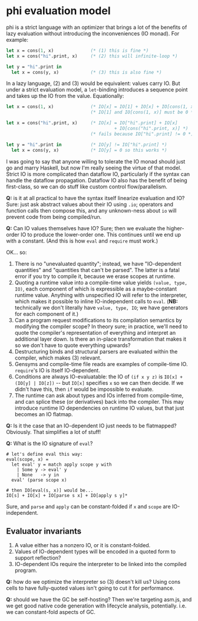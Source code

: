 # phi evaluation model
phi is a strict language with an optimizer that brings a lot of the benefits of
lazy evaluation without introducing the inconveniences (IO monad). For example:

```ocaml
let x = cons(1, x)              (* (1) this is fine *)
let x = cons("hi".print, x)     (* (2) this will infinite-loop *)

let y = "hi".print in
  let x = cons(y, x)            (* (3) this is also fine *)
```

In a lazy language, (2) and (3) would be equivalent: values carry IO. But under
a strict evaluation model, a `let`-binding introduces a sequence point and takes
up the IO from the value. Equationally:

```ocaml
let x = cons(1, x)              (* IO[x] = IO[1] + IO[x] + IO[cons(1, x)] *)
                                (* IO[1] and IO[cons(1, x)] must be 0 *)

let x = cons("hi".print, x)     (* IO[x] = IO["hi".print] + IO[x]
                                         + IO[cons("hi".print, x)] *)
                                (* fails because IO["hi".print] != 0 *)

let y = "hi".print in           (* IO[y] != IO["hi".print] *)
  let x = cons(y, x)            (* IO[y] = 0 so this works *)
```

I was going to say that anyone willing to tolerate the IO monad should just go
and marry Haskell, but now I'm really seeing the virtue of that model. Strict IO
is more complicated than dataflow IO, particularly if the syntax can handle the
dataflow propagation. Dataflow IO also has the benefit of being first-class, so
we can do stuff like custom control flow/parallelism.

**Q:** is it at all practical to have the syntax itself linearize evaluation and
IO? Sure: just ask abstract values about their IO using `.io`; operators and
function calls then compose this, and any unknown-ness about `io` will prevent
code from being compiled/run.

**Q:** Can IO values themselves have IO? Sure; then we evaluate the higher-order
IO to produce the lower-order one. This continues until we end up with a
constant. (And this is how `eval` and `require` must work.)

OK... so:

1. There is no "unevaluated quantity"; instead, we have "IO-dependent
   quantities" and "quantities that can't be parsed". The latter is a fatal
   error if you try to compile it, because we erase scopes at runtime.
2. Quoting a runtime value into a compile-time value yields `(value, type, IO)`,
   each component of which is expressible as a maybe-constant runtime value.
   Anything with unspecified IO will refer to the interpreter, which makes it
   possible to inline IO-independent calls to `eval`. (**NB:** technically we
   don't literally have `value, type, IO`; we have generators for each component
   of it.)
3. Can a program request modifications to its compilation semantics by modifying
   the compiler scope? In theory sure; in practice, we'll need to quote the
   compiler's representation of everything and interpret an additional layer
   down. Is there an in-place transformation that makes it so we don't have to
   quote everything upwards?
4. Destructuring binds and structural parsers are evaluated within the compiler,
   which makes (3) relevant.
5. Gensyms and compile-time file reads are examples of compile-time IO.
   `require`'s IO is itself IO-dependent.
6. Conditions are always IO-evaluatable: the IO of `(if x y z)` is
   `IO[x] + (IO[y] | IO[z])` -- but `IO[x]` specifies `x` so we can then decide.
   If we didn't have this, then `if` would be impossible to evaluate.
7. The runtime can ask about types and IOs inferred from compile-time, and can
   splice these (or derivatives) back into the compiler. This may introduce
   runtime IO dependencies on runtime IO values, but that just becomes an IO
   flatmap.

**Q:** Is it the case that an IO-dependent IO just needs to be flatmapped?
Obviously. That simplifies a lot of stuff!

**Q:** What is the IO signature of `eval`?

```
# let's define eval this way:
eval(scope, x) =
  let eval' y = match apply scope y with
    | Some y -> eval' y
    | None   -> y in
  eval' (parse scope x)

# then IO[eval(s, x)] would be...
IO[s] + IO[x] + IO[parse s x] + IO[apply s y]*
```

Sure, and `parse` and `apply` can be constant-folded if `x` and `scope` are
IO-independent.

## Evaluator invariants
1. A value either has a nonzero IO, or it is constant-folded.
2. Values of IO-dependent types will be encoded in a quoted form to support
   reflection?
3. IO-dependent IOs require the interpreter to be linked into the compiled
   program.

**Q:** how do we optimize the interpreter so (3) doesn't kill us? Using cons
cells to have fully-quoted values isn't going to cut it for performance.

**Q:** should we have the GC be self-hosting? Then we're targeting asm.js, and
we get good native code generation with lifecycle analysis, potentially. i.e. we
can constant-fold aspects of GC.
